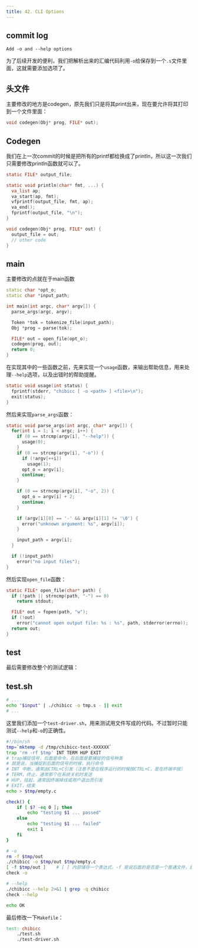```yaml
---
title: 42. CLI Options
---
```


## commit log

```plaintext
Add -o and --help options
```

  为了后续开发的便利，我们把解析出来的汇编代码利用`-o`给保存到一个`.s`文件里面，这就需要添加选项了。

## 头文件

主要修改的地方是codegen，原先我们只是将其print出来，现在要允许将其打印到一个文件里面：

```c
void codegen(Obj* prog, FILE* out);
```

## Codegen

我们在上一次commit的时候是把所有的printf都给换成了println，所以这一次我们只需要修改println函数就可以了。

```c
static FILE* output_file;

static void println(char* fmt, ...) {
  va_list ap;
  va_start(ap, fmt);
  vfprintf(output_file, fmt, ap);
  va_end();
  fprintf(output_file, "\n");
}

void codegen(Obj* prog, FILE* out) {
  output_file = out;
  // other code
}
```

## main

主要修改的点就在于main函数

```c++
static char *opt_o;
static char *input_path;

int main(int argc, char* argv[]) {
  parse_args(argc, argv);

  Token *tok = tokenize_file(input_path);
  Obj *prog = parse(tok);

  FILE* out = open_file(opt_o);
  codegen(prog, out);
  return 0;
}
```

在实现其中的一些函数之前，先来实现一个`usage`函数，来输出帮助信息，用来处理`--help`选项，以及出错时的帮助提醒。

```c
static void usage(int status) {
  fprintf(stderr, "chibicc [ -o <path> ] <file>\n");
  exit(status);
}
```

然后来实现`parse_args`函数：

```c
static void parse_args(int argc, char* argv[]) {
  for(int i = 1; i < argc; i++) {
    if (0 == strcmp(argv[i], "--help")) {
      usage(0);
    }
    if (0 == strcmp(argv[i], "-o")) {
      if (!argv[++i])
        usage(1);
      opt_o = argv[i];
      continue;
    }

    if (0 == strncmp(argv[i], "-o", 2)) {
      opt_o = argv[i] + 2;
      continue;
    }

    if (argv[i][0] == '-' && argv[i][1] != '\0') {
      error("unknown argument: %s", argv[i]);
    }

    input_path = argv[i];
  }

  if (!input_path) 
    error("no input files");
}
```

然后实现`open_file`函数：

```c
static FILE* open_file(char* path) {
  if (!path || strncmp(path, "-") == 0) 
    return stdout;

  FILE* out = fopen(path, "w");
  if (!out)
    error("cannot open output file: %s : %s", path, stderror(errno));
  return out;
}
```

## test

最后需要修改整个的测试逻辑：

## test.sh

```bash
# ...
echo "$input" | ./chibicc -o tmp.s - || exit
# ...
```

这里我们添加一个`test-driver.sh`，用来测试用文件写成的代码。不过暂时只能测试`--help`和`-o`的正确性。

```bash
#!/bin/sh
tmp=`mktemp -d /tmp/chibicc-test-XXXXXX`
trap 'rm -rf $tmp' INT TERM HUP EXIT   
# trap捕捉信号，后面是命令，在后面是要捕捉的信号种类
# 就是说，当捕捉到后面的信号的时候，执行命令
# INT 中断，通常由CTRL+C引发（注意不是在程序运行的时候按CTRL+C，是在终端中按）
# TERM，终止，通常那个在系统关机时发送
# HUP，挂起，通常因终端掉线或用户退出而引发
# EXIT，结束
echo > $tmp/empty.c

check() {
    if [ $? -eq 0 ]; then
        echo "testing $1 ... passed"
    else
        echo "testing $1 ... failed"
        exit 1
    fi  
}

# -o
rm -f $tmp/out
./chibicc -o $tmp/out $tmp/empty.c
[ -f $tmp/out ]    # [ ] 内部储存一个表达式，-f 是说后面的是否是一个普通文件，是的话返回0
check -o

# --help
./chibicc --help 2>&1 | grep -q chibicc
check --help

echo OK
```

最后修改一下`Makefile`：

```Makefile
test: chibicc
    ./test.sh
    ./test-driver.sh
```

‍
